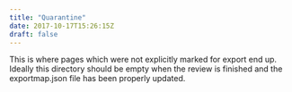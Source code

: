 ```yaml
---
title: "Quarantine"
date: 2017-10-17T15:26:15Z
draft: false
---
```


This is where pages which were not explicitly marked for export end up. Ideally this directory should be empty when the review is finished and the exportmap.json
file has been properly updated.

